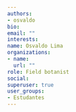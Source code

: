 ```yaml
---
authors:
- osvaldo
bio: 
email: ""
interests:
name: Osvaldo Lima
organizations:
- name: 
  url: ""
role: Field botanist
social:
superuser: true
user_groups:
- Estudantes
---
```




